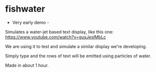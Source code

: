 # fishwater

- Very early demo -

Simulates a water-jet based text display, like this one: 
https://www.youtube.com/watch?v=gusJeslMbLc

We are using it to test and simulate a similar display we're developing. 

Simply type and the rows of text will be emitted using particles of water. 

Made in about 1 hour. 
